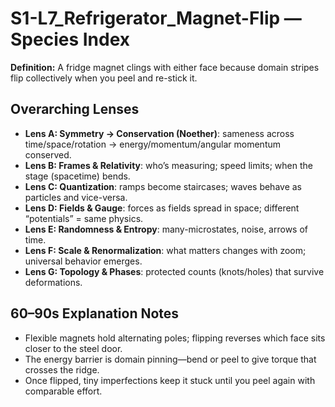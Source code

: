 # S1-L7_Refrigerator_Magnet-Flip — Species Index
**Definition:** A fridge magnet clings with either face because domain stripes flip collectively when you peel and re-stick it.

## Overarching Lenses

- **Lens A: Symmetry -> Conservation (Noether)**: sameness across time/space/rotation → energy/momentum/angular momentum conserved.
- **Lens B: Frames & Relativity**: who’s measuring; speed limits; when the stage (spacetime) bends.
- **Lens C: Quantization**: ramps become staircases; waves behave as particles and vice-versa.
- **Lens D: Fields & Gauge**: forces as fields spread in space; different “potentials” = same physics.
- **Lens E: Randomness & Entropy**: many-microstates, noise, arrows of time.
- **Lens F: Scale & Renormalization**: what matters changes with zoom; universal behavior emerges.
- **Lens G: Topology & Phases**: protected counts (knots/holes) that survive deformations.

## 60–90s Explanation Notes
- Flexible magnets hold alternating poles; flipping reverses which face sits closer to the steel door.
- The energy barrier is domain pinning—bend or peel to give torque that crosses the ridge.
- Once flipped, tiny imperfections keep it stuck until you peel again with comparable effort.
